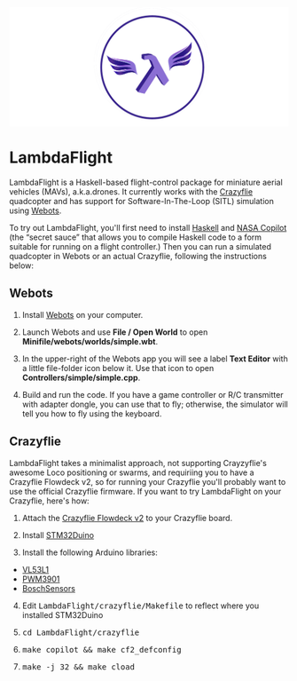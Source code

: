 <a href="https://koerbitz.me/posts/Why-I-love-Haskell.html"><img src="media/lambdaflight2.png" align="center"></a>

# LambdaFlight
LambdaFlight is a Haskell-based flight-control package for miniature aerial
vehicles (MAVs), a.k.a.drones.  It currently works with the 
[Crazyflie](https://www.bitcraze.io/products/crazyflie-2-1/)
quadcopter and
has support for Software-In-The-Loop (SITL) simulation using
[Webots](https://cyberbotics.com/).  

To try out LambdaFlight, you'll first need to install
[Haskell](https://www.haskell.org/)
and
[NASA Copilot](https://copilot-language.github.io) (the &ldquo;secret sauce&rdquo; that
allows you to compile Haskell code to a form suitable for running on a flight 
controller.)  Then you can run a simulated
quadcopter in Webots or an actual Crazyflie, following the instructions below:

## Webots

1. Install [Webots](https://cyberbotics.com/) on your computer.  

2. Launch Webots and use <b>File / Open World</b> to open <b>Minifile/webots/worlds/simple.wbt</b>.

3. In the upper-right of the Webots app you will see a label <b>Text Editor</b> with a little file-folder
icon below it.  Use that icon to open <b>Controllers/simple/simple.cpp</b>.

4.  Build and run the code.  If you have a game controller or R/C transmitter with
adapter dongle, you can use that to fly;  otherwise, the simulator will tell you 
how to fly using the keyboard.

## Crazyflie

LambdaFlight takes a minimalist approach, not
supporting Crayzyflie's awesome Loco positioning or swarms, and requiriing you
to have a Crazyflie Flowdeck v2, so for running your Crazyflie you'll probably
want to use the official Crazyflie firmware. If you want to try LambdaFlight
on your Crazyflie, here's how:

1. Attach the
[Crazyflie Flowdeck v2](https://www.bitcraze.io/products/flow-deck-v2/)
to your Crazyflie board.

2. Install [STM32Duino](https://github.com/stm32duino)

3. Install the following Arduino libraries:

* [VL53L1](https://github.com/simondlevy/VL53L1)
* [PWM3901](https://github.com/simondlevy/PMW3901)
* [BoschSensors](https://github.com/simondlevy/BoschSensors)

4. Edit <tt>LambdaFlight/crazyflie/Makefile</tt> to reflect where you 
installed STM32Duino

5. <tt>cd LambdaFlight/crazyflie</tt>

6. <tt>make copilot && make cf2_defconfig</tt> 

7. <tt>make -j 32 && make cload</tt>

